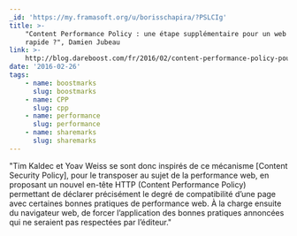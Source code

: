 ```yaml
---
_id: 'https://my.framasoft.org/u/borisschapira/?PSLCIg'
title: >-
    "Content Performance Policy : une étape supplémentaire pour un web plus
    rapide ?", Damien Jubeau
link: >-
    http://blog.dareboost.com/fr/2016/02/content-performance-policy-pour-un-web-plus-rapide/
date: '2016-02-26'
tags:
    - name: boostmarks
      slug: boostmarks
    - name: CPP
      slug: cpp
    - name: performance
      slug: performance
    - name: sharemarks
      slug: sharemarks
---
```


<div class="markdown"><p>&quot;Tim Kaldec et Yoav Weiss se sont donc inspirés de ce mécanisme [Content Security Policy], pour le transposer au sujet de la performance web, en proposant un nouvel en-tête HTTP (Content Performance Policy) permettant de déclarer précisément le degré de compatibilité d’une page avec certaines bonnes pratiques de performance web. À la charge ensuite du navigateur web, de forcer l’application des bonnes pratiques annoncées qui ne seraient pas respectées par l’éditeur.&quot;
</p></div>
